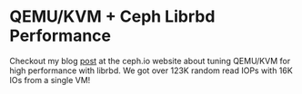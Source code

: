 # QEMU/KVM + Ceph Librbd Performance

Checkout my blog [post](https://ceph.io/en/news/blog/2022/qemu-kvm-tuning/) at the ceph.io website about tuning QEMU/KVM for high performance with librbd.  We got over 123K random read IOPs with 16K IOs from a single VM!
